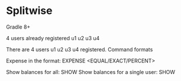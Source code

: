# Splitwise
Gradle 8+


4 users already registered
u1 u2 u3 u4


There are 4 users u1 u2 u3 u4 registered.
Command formats

Expense in the format: EXPENSE <user-id-of-person-who-paid> <Paid Amount> <no-of-users> <space-separated-list-of-users> <EQUAL/EXACT/PERCENT> <space-separated-values-in-case-of-non-equal>


Show balances for all: SHOW
Show balances for a single user: SHOW <user-id>
